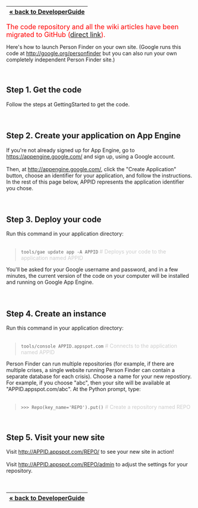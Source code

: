 | [« back to DeveloperGuide](DeveloperGuide.md) |
|:----------------------------------------------|

<font color='red' size='4'>The code repository and all the wiki articles have been migrated to GitHub (<a href='https://github.com/google/personfinder/wiki/Launching'>direct link</a>).</font>

Here's how to launch Person Finder on your own site.  (Google runs this code at http://google.org/personfinder but you can also run your own completely independent Person Finder site.)

<br>
<h2>Step 1. Get the code</h2>

Follow the steps at GettingStarted to get the code.<br>
<br>
<br>
<h2>Step 2. Create your application on App Engine</h2>

If you're not already signed up for App Engine, go to <a href='https://appengine.google.com/'>https://appengine.google.com/</a> and sign up, using a Google account.<br>
<br>
Then, at <a href='http://appengine.google.com/'>http://appengine.google.com/</a>, click the "Create Application" button, choose an identifier for your application, and follow the instructions.  In the rest of this page below, APPID represents the application identifier you chose.<br>
<br>
<br>
<h2>Step 3. Deploy your code</h2>

Run this command in your application directory:<br>
<br>
<blockquote><code>tools/gae update app -A APPID</code> <font color='#ccc'># Deploys your code to the application named APPID</font></blockquote>

You'll be asked for your Google username and password, and in a few minutes, the current version of the code on your computer will be installed and running on Google App Engine.<br>
<br>
<br>
<h2>Step 4. Create an instance</h2>

Run this command in your application directory:<br>
<br>
<blockquote><code>tools/console APPID.appspot.com</code> <font color='#ccc'># Connects to the application named APPID</font></blockquote>

Person Finder can run multiple repositories (for example, if there are multiple crises, a single website running Person Finder can contain a separate database for each crisis).  Choose a name for your new repostiory.  For example, if you choose "abc", then your site will be available at "APPID.appspot.com/abc".  At the Python prompt, type:<br>
<br>
<blockquote><code>&gt;&gt;&gt; Repo(key_name='REPO').put()</code> <font color='#ccc'># Create a repository named REPO</font></blockquote>

<br>
<h2>Step 5. Visit your new site</h2>

Visit <a href='http://APPID.appspot.com/REPO/'>http://APPID.appspot.com/REPO/</a> to see your new site in action!<br>
<br>
Visit <a href='http://APPID.appspot.com/REPO/admin'>http://APPID.appspot.com/REPO/admin</a> to adjust the settings for your repository.<br>
<br>
<br>
<table><thead><th> <a href='DeveloperGuide.md'>« back to DeveloperGuide</a> </th></thead><tbody>